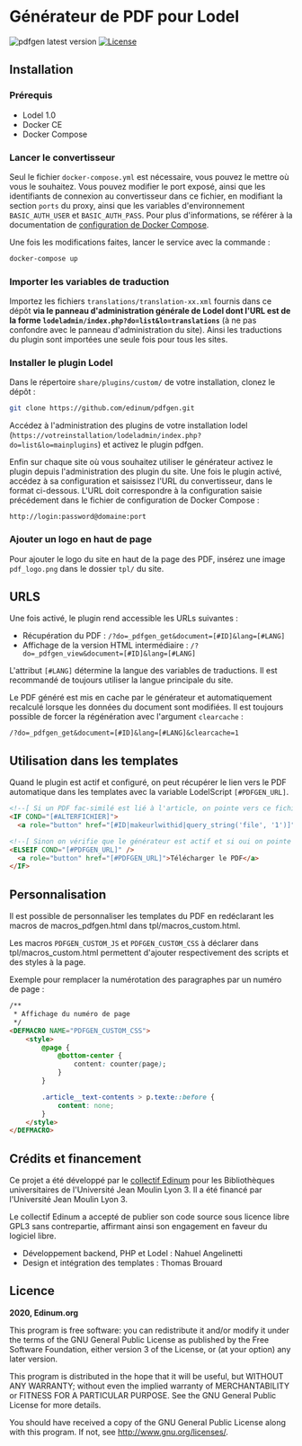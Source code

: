 # Générateur de PDF pour Lodel

![pdfgen latest version](https://img.shields.io/github/v/tag/edinum/pdfgen?color=blue&style=flat-square) [![License](https://img.shields.io/github/license/edinum/pdfgen?color=blue&style=flat-square)](https://github.com/edinum/pdfgen/blob/master/LICENSE)

## Installation

### Prérequis

* Lodel 1.0
* Docker CE
* Docker Compose

### Lancer le convertisseur

Seul le fichier `docker-compose.yml` est nécessaire, vous pouvez le mettre où vous le souhaitez.
Vous pouvez modifier le port exposé, ainsi que les identifiants de connexion au convertisseur dans ce fichier, en modifiant la section `ports` du proxy, ainsi que les variables d'environnement `BASIC_AUTH_USER` et `BASIC_AUTH_PASS`.
Pour plus d'informations, se référer à la documentation de [configuration de Docker Compose](https://docs.docker.com/compose/compose-file/).

Une fois les modifications faites, lancer le service avec la commande :

```bash
docker-compose up
```

### Importer les variables de traduction

Importez les fichiers `translations/translation-xx.xml` fournis dans ce dépôt **via le panneau d'administration générale de Lodel dont l'URL est de la forme `lodeladmin/index.php?do=list&lo=translations`** (à ne pas confondre avec le panneau d'administration du site). Ainsi les traductions du plugin sont importées une seule fois pour tous les sites.

### Installer le plugin Lodel

Dans le répertoire `share/plugins/custom/` de votre installation, clonez le dépôt :

```bash
git clone https://github.com/edinum/pdfgen.git
```

Accédez à l'administration des plugins de votre installation lodel (`https://votreinstallation/lodeladmin/index.php?do=list&lo=mainplugins`) et activez le plugin pdfgen.

Enfin sur chaque site où vous souhaitez utiliser le générateur activez le plugin depuis l'administration des plugin du site. Une fois le plugin activé, accédez à sa configuration et saisissez l'URL du convertisseur, dans le format ci-dessous. L'URL doit correspondre à la configuration saisie précédement dans le fichier de configuration de Docker Compose :

```
http://login:password@domaine:port
```

### Ajouter un logo en haut de page

Pour ajouter le logo du site en haut de la page des PDF, insérez une image `pdf_logo.png` dans le dossier `tpl/` du site.

## URLS

Une fois activé, le plugin rend accessible les URLs suivantes :

* Récupération du PDF : `/?do=_pdfgen_get&document=[#ID]&lang=[#LANG]`
* Affichage de la version HTML intermédiaire : `/?do=_pdfgen_view&document=[#ID]&lang=[#LANG]`

L'attribut `[#LANG]` détermine la langue des variables de traductions. Il est recommandé de toujours utiliser la langue principale du site.

Le PDF généré est mis en cache par le générateur et automatiquement recalculé lorsque les données du document sont modifiées. Il est toujours possible de forcer la régénération avec l'argument `clearcache` :

`/?do=_pdfgen_get&document=[#ID]&lang=[#LANG]&clearcache=1`

## Utilisation dans les templates

Quand le plugin est actif et configuré, on peut récupérer le lien vers le PDF automatique dans les templates avec la variable LodelScript `[#PDFGEN_URL]`.

```html
<!--[ Si un PDF fac-similé est lié à l'article, on pointe vers ce fichier ]-->
<IF COND="[#ALTERFICHIER]">
  <a role="button" href="[#ID|makeurlwithid|query_string('file', '1')]">Télécharger le PDF</a>

<!--[ Sinon on vérifie que le générateur est actif et si oui on pointe vers le PDF automatique ]-->
<ELSEIF COND="[#PDFGEN_URL]" />
  <a role="button" href="[#PDFGEN_URL]">Télécharger le PDF</a>
</IF>
```

## Personnalisation

Il est possible de personnaliser les templates du PDF en redéclarant les macros de macros_pdfgen.html dans tpl/macros_custom.html.

Les macros `PDFGEN_CUSTOM_JS` et `PDFGEN_CUSTOM_CSS` à déclarer dans tpl/macros_custom.html permettent d'ajouter respectivement des scripts et des styles à la page.

Exemple pour remplacer la numérotation des paragraphes par un numéro de page :

```html
/**
 * Affichage du numéro de page
 */
<DEFMACRO NAME="PDFGEN_CUSTOM_CSS">
	<style>
		@page {
			@bottom-center {
				content: counter(page);
			}
		}

		.article__text-contents > p.texte::before {
			content: none;
		}
	</style>
</DEFMACRO>
```

## Crédits et financement

Ce projet a été développé par le [collectif Edinum](https://edinum.org) pour les Bibliothèques universitaires de l'Université Jean Moulin Lyon 3. Il a été financé par l'Université Jean Moulin Lyon 3. 

Le collectif Edinum a accepté de publier son code source sous licence libre GPL3 sans contrepartie, affirmant ainsi son engagement en faveur du logiciel libre.

* Développement backend, PHP et Lodel : Nahuel Angelinetti
* Design et intégration des templates : Thomas Brouard

## Licence

**2020, Edinum.org**

This program is free software: you can redistribute it and/or modify it under the terms of the GNU General Public License as published by the Free Software Foundation, either version 3 of the License, or (at your option) any later version.

This program is distributed in the hope that it will be useful, but WITHOUT ANY WARRANTY; without even the implied warranty of MERCHANTABILITY or FITNESS FOR A PARTICULAR PURPOSE. See the GNU General Public License for more details.

You should have received a copy of the GNU General Public License along with this program. If not, see http://www.gnu.org/licenses/.